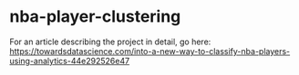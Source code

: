 # nba-player-clustering

For an article describing the project in detail, go here: https://towardsdatascience.com/into-a-new-way-to-classify-nba-players-using-analytics-44e292526e47

